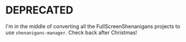 # DEPRECATED

I'm in the middle of converting all the FullScreenShenanigans projects to use `shenanigans-manager`. Check back after Christmas!
